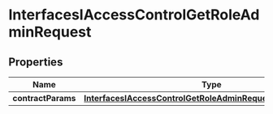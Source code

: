 

# InterfacesIAccessControlGetRoleAdminRequest

## Properties

Name | Type | Description | Notes
------------ | ------------- | ------------- | -------------
**contractParams** | [**InterfacesIAccessControlGetRoleAdminRequestContractParams**](InterfacesIAccessControlGetRoleAdminRequestContractParams.md) |  | 




